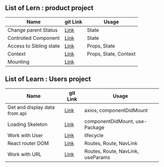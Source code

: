 ## List of Lern : product project

| Name                    | git Link                                                                                     | Usage                 |
| ----------------------- | -------------------------------------------------------------------------------------------- | --------------------- |
| Change parent Status    | [Link](https://github.com/sajjad-10/react-zero-to-hero-doc/tree/master/change-parent-status) | State                 |
| Controlled Component    | [Link](https://github.com/sajjad-10/react-zero-to-hero-doc/tree/master/controlled-component) | State                 |
| Access to Sibling state | [Link](https://github.com/sajjad-10)                                                         | Props, State          |
| Context                 | [Link](https://github.com/sajjad-10)                                                         | Props, State, Context |
| Mounting                | [Link](https://github.com/sajjad-10)                                                         |                       |

## List of Learn : Users project

| Name                          | git Link                                                                                     | Usage                             |
| ----------------------------- | -------------------------------------------------------------------------------------------- | --------------------------------- |
| Get and display data from api | [Link](https://github.com/sajjad-10/react-zero-to-hero-doc/tree/master/change-parent-status) | axios, componentDidMount          |
| Loading Skeleton              | [Link](https://github.com/sajjad-10/react-zero-to-hero-doc/tree/master/change-parent-status) | componentDidMount, use-Package    |
| Work with User                | [Link](https://github.com/sajjad-10/react-zero-to-hero-doc/tree/master/change-parent-status) | lifecycle                         |
| React router DOM              | [Link](https://github.com/sajjad-10/)                                                        | Routes, Route, NavLink            |
| Work with URL                 | [Link](https://github.com/sajjad-10/)                                                        | Routes, Route, NavLink, useParams |
